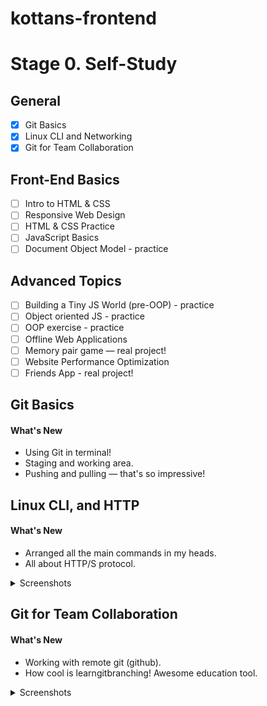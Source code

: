 # kottans-frontend

# Stage 0. Self-Study

## General
- [X] Git Basics
- [X] Linux CLI and Networking
- [X] Git for Team Collaboration
## Front-End Basics
- [ ] Intro to HTML & CSS
- [ ] Responsive Web Design
- [ ] HTML & CSS Practice
- [ ] JavaScript Basics
- [ ] Document Object Model - practice
## Advanced Topics
- [ ] Building a Tiny JS World (pre-OOP) - practice
- [ ] Object oriented JS - practice
- [ ] OOP exercise - practice
- [ ] Offline Web Applications
- [ ] Memory pair game — real project!
- [ ] Website Performance Optimization
- [ ] Friends App - real project!

## Git Basics

#### What's New

- Using Git in terminal!
- Staging and working area.
- Pushing and pulling — that's so impressive!

## Linux CLI, and HTTP

#### What's New

- Arranged all the main commands in my heads.
- All about HTTP/S protocol.
<details>
    <summary>Screenshots</summary>

![linux survival quiz1](./task_linux_cli/linuxsurvival1.png)
![linux survival quiz2](./task_linux_cli/linuxsurvival2.png)
![linux survival quiz3](./task_linux_cli/linuxsurvival3.png)
![linux survival quiz4](./task_linux_cli/linuxsurvival4.png)
</details>

## Git for Team Collaboration

#### What's New
- Working with remote git (github).
- How cool is learngitbranching! Awesome education tool.
<details>
    <summary>Screenshots</summary>

![git_collab_udacity](./task_git_collaboration/git_collab_udacity.png)
![git_collab_lgb1](./task_git_collaboration/git_collab_lgb1.png)
![git_collab_lgb2](./task_git_collaboration/git_collab_lgb2.png)
</details>
